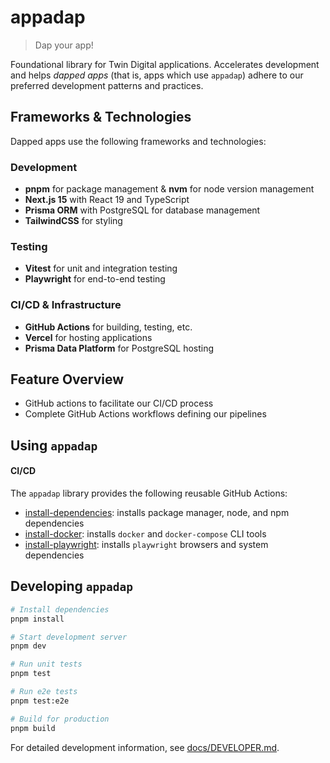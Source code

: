 # appadap

> Dap your app!

Foundational library for Twin Digital applications. Accelerates development and helps _dapped apps_ (that is, apps which
use `appadap`) adhere to our preferred development patterns and practices.

## Frameworks & Technologies

Dapped apps use the following frameworks and technologies:

### Development

- **pnpm** for package management & **nvm** for node version management
- **Next.js 15** with React 19 and TypeScript
- **Prisma ORM** with PostgreSQL for database management
- **TailwindCSS** for styling

### Testing

- **Vitest** for unit and integration testing
- **Playwright** for end-to-end testing

### CI/CD & Infrastructure

- **GitHub Actions** for building, testing, etc.
- **Vercel** for hosting applications
- **Prisma Data Platform** for PostgreSQL hosting

## Feature Overview

- GitHub actions to facilitate our CI/CD process
- Complete GitHub Actions workflows defining our pipelines

## Using `appadap`

#### CI/CD

The `appadap` library provides the following reusable GitHub Actions:

- [install-dependencies](./actions/install-dependencies/README.md): installs package manager, node, and npm dependencies
- [install-docker](./actions/install-docker/README.md): installs `docker` and `docker-compose` CLI tools
- [install-playwright](./actions/install-playwright/README.md): installs `playwright` browsers and system dependencies

## Developing `appadap`

```bash
# Install dependencies
pnpm install

# Start development server
pnpm dev

# Run unit tests
pnpm test

# Run e2e tests
pnpm test:e2e

# Build for production
pnpm build
```

For detailed development information, see [docs/DEVELOPER.md](./docs/DEVELOPER.md).

